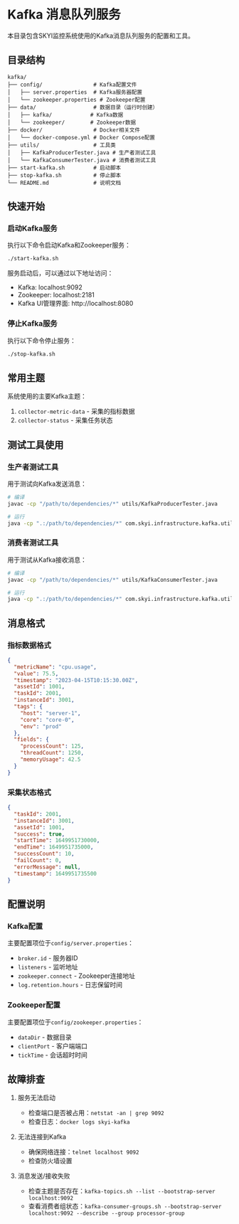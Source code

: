 # Kafka 消息队列服务

本目录包含SKYI监控系统使用的Kafka消息队列服务的配置和工具。

## 目录结构

```
kafka/
├── config/                # Kafka配置文件
│   ├── server.properties  # Kafka服务器配置
│   └── zookeeper.properties # Zookeeper配置
├── data/                  # 数据目录（运行时创建）
│   ├── kafka/            # Kafka数据
│   └── zookeeper/        # Zookeeper数据
├── docker/                # Docker相关文件
│   └── docker-compose.yml # Docker Compose配置
├── utils/                 # 工具类
│   ├── KafkaProducerTester.java # 生产者测试工具
│   └── KafkaConsumerTester.java # 消费者测试工具
├── start-kafka.sh         # 启动脚本
├── stop-kafka.sh          # 停止脚本
└── README.md              # 说明文档
```

## 快速开始

### 启动Kafka服务

执行以下命令启动Kafka和Zookeeper服务：

```bash
./start-kafka.sh
```

服务启动后，可以通过以下地址访问：

- Kafka: localhost:9092
- Zookeeper: localhost:2181
- Kafka UI管理界面: http://localhost:8080

### 停止Kafka服务

执行以下命令停止服务：

```bash
./stop-kafka.sh
```

## 常用主题

系统使用的主要Kafka主题：

1. `collector-metric-data` - 采集的指标数据
2. `collector-status` - 采集任务状态

## 测试工具使用

### 生产者测试工具

用于测试向Kafka发送消息：

```bash
# 编译
javac -cp "/path/to/dependencies/*" utils/KafkaProducerTester.java

# 运行
java -cp ".:/path/to/dependencies/*" com.skyi.infrastructure.kafka.utils.KafkaProducerTester
```

### 消费者测试工具

用于测试从Kafka接收消息：

```bash
# 编译
javac -cp "/path/to/dependencies/*" utils/KafkaConsumerTester.java

# 运行
java -cp ".:/path/to/dependencies/*" com.skyi.infrastructure.kafka.utils.KafkaConsumerTester
```

## 消息格式

### 指标数据格式

```json
{
  "metricName": "cpu.usage",
  "value": 75.5,
  "timestamp": "2023-04-15T10:15:30.00Z",
  "assetId": 1001,
  "taskId": 2001,
  "instanceId": 3001,
  "tags": {
    "host": "server-1",
    "core": "core-0",
    "env": "prod"
  },
  "fields": {
    "processCount": 125,
    "threadCount": 1250,
    "memoryUsage": 42.5
  }
}
```

### 采集状态格式

```json
{
  "taskId": 2001,
  "instanceId": 3001,
  "assetId": 1001,
  "success": true,
  "startTime": 1649951730000,
  "endTime": 1649951735000,
  "successCount": 10,
  "failCount": 0,
  "errorMessage": null,
  "timestamp": 1649951735500
}
```

## 配置说明

### Kafka配置

主要配置项位于`config/server.properties`：

- `broker.id` - 服务器ID
- `listeners` - 监听地址
- `zookeeper.connect` - Zookeeper连接地址
- `log.retention.hours` - 日志保留时间

### Zookeeper配置

主要配置项位于`config/zookeeper.properties`：

- `dataDir` - 数据目录
- `clientPort` - 客户端端口
- `tickTime` - 会话超时时间

## 故障排查

1. 服务无法启动
   - 检查端口是否被占用：`netstat -an | grep 9092`
   - 检查日志：`docker logs skyi-kafka`

2. 无法连接到Kafka
   - 确保网络连接：`telnet localhost 9092`
   - 检查防火墙设置

3. 消息发送/接收失败
   - 检查主题是否存在：`kafka-topics.sh --list --bootstrap-server localhost:9092`
   - 查看消费者组状态：`kafka-consumer-groups.sh --bootstrap-server localhost:9092 --describe --group processor-group` 